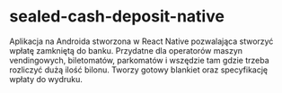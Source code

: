 # sealed-cash-deposit-native

Aplikacja na Androida stworzona w React Native pozwalająca stworzyć wpłatę zamkniętą do banku. Przydatne dla operatorów maszyn vendingowych, biletomatów, parkomatów i wszędzie tam gdzie trzeba rozliczyć dużą ilość bilonu. Tworzy gotowy blankiet oraz specyfikację wpłaty do wydruku.
